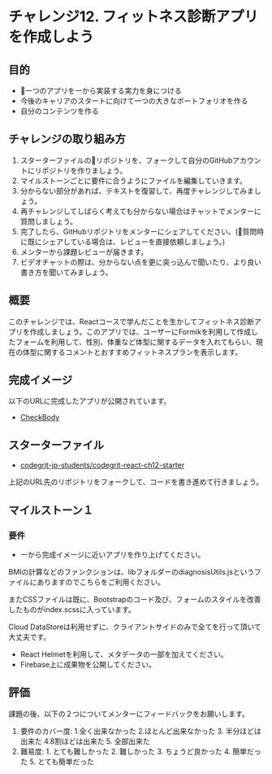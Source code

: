 # チャレンジ12. フィットネス診断アプリを作成しよう

## 目的

- 一つのアプリを一から実装する実力を身につける
- 今後のキャリアのスタートに向けて一つの大きなポートフォリオを作る
- 自分のコンテンツを作る

## チャレンジの取り組み方

1. スターターファイルのリポジトリを、フォークして自分のGitHubアカウントにリポジトリを作りましょう。
2. マイルストーンごとに要件に合うようにファイルを編集していきます。
3. 分からない部分があれば、テキストを復習して、再度チャレンジしてみましょう。
4. 再チャレンジしてしばらく考えても分からない場合はチャットでメンターに質問しましょう。
5. 完了したら、GitHubリポジトリをメンターにシェアしてください。(質問時に既にシェアしている場合は、レビューを直接依頼しましょう。)
6. メンターから課題レビューが届きます。
7. ビデオチャットの際は、分からない点を更に突っ込んで聞いたり、より良い書き方を聞いてみましょう。

## 概要

このチャレンジでは、Reactコースで学んだことを生かしてフィットネス診断アプリを作成しましょう。このアプリでは、ユーザーにFormikを利用して作成したフォームを利用して、性別、体重など体型に関するデータを入れてもらい、現在の体型に関するコメントとおすすめフィットネスプランを表示します。

## 完成イメージ

以下のURLに完成したアプリが公開されています。

- [CheckBody](https://checkbody-61545.firebaseapp.com/)

## スターターファイル

- [codegrit-jp-students/codegrit-react-ch12-starter](https://github.com/codegrit-jp-students/codegrit-react-ch12-starter)

上記のURL先のリポジトリをフォークして、コードを書き進めて行きましょう。

## マイルストーン１

### 要件

- 一から完成イメージに近いアプリを作り上げてください。

BMIの計算などのファンクションは、libフォルダーのdiagnosisUtils.jsというファイルにありますのでこちらをご利用ください。

またCSSファイルは既に、Bootstrapのコード及び、フォームのスタイルを改善したものがindex.scssに入っています。

Cloud DataStoreは利用せずに、クライアントサイドのみで全てを行って頂いて大丈夫です。

- React Helmetを利用して、メタデータの一部を加えてください。
- Firebase上に成果物を公開してください。

## 評価

課題の後、以下の２つについてメンターにフィードバックをお願いします。

1. 要件のカバー度: 1.全く出来なかった 2.ほとんど出来なかった 3. 半分ほどは出来た 4.8割ほどは出来た 5. 全部出来た
2. 難易度: 1. とても難しかった 2. 難しかった 3. ちょうど良かった 4. 簡単だった 5. とても簡単だった
